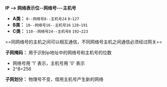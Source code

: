 **IP --> 网络表示位--网络号---主机号**
- **A类：** `0--网络号8--主机号24` `0~127`
- **B类：** `10--网络号16--主机号16` `128~191`
- **C类：** `110--网络号24--主机号8` `192~223`

==同网络号的主机之间可以相互通信，不同网络号主机之间通信必须经过网关==

**子网掩码：** 用于识别ip地址中的网络号和主机号的位数
- 网络号用 '1' 表示，主机号用 '0' 表示
- 2^8=256

**子网划分：** 物理号不变，借用主机号产生新的网络
